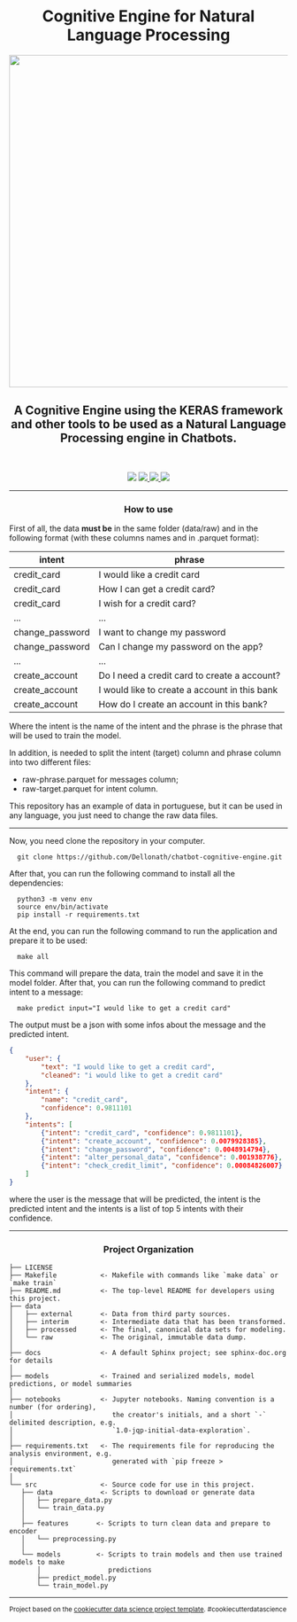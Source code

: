 <h1 align="center">
    Cognitive Engine for Natural Language Processing
</h1>

<p align="center">
    <img width=600px src="https://user-images.githubusercontent.com/56659549/171969411-476203ab-d016-4946-a163-ee8b1f6de37d.jpg">
</p>

<h2 align="center">
    A Cognitive Engine using the KERAS framework and other tools to be used as a Natural Language Processing engine in Chatbots.
</h2>

<br>

<p align="center">
  <img src="https://img.shields.io/badge/progress-100%25-important.svg?color=greeb&style=for-the-badge">
  <a href="https://github.com/Dellonath/SKADI/blob/main/LICENSE">
    <img src="https://img.shields.io/apm/l/vim-mode?color=greeb&style=for-the-badge">
  </a>
  <a href="https://github.com/Dellonath/chatbot-cognitive-engine/stargazers">
    <img src="https://img.shields.io/github/stars/Dellonath/chatbot-cognitive-engine?color=greeb&style=for-the-badge">
  </a> 
  <a href="https://github.com/Dellonath/chatbot-cognitive-engine/network/members">
    <img src="https://img.shields.io/github/forks/Dellonath/chatbot-cognitive-engine?color=greeb&style=for-the-badge">
  </a>
</p>

__________
 
<h3 align="center">
    How to use
</h3>

First of all, the data <b>must be</b> in the same folder (data/raw) and in the following format (with these columns names and in .parquet format):

| intent  | phrase |
| ------------- | ------------- |
| credit_card  | I would like a credit card  |
| credit_card  | How I can get a credit card?  |
| credit_card  | I wish for a credit card?  |
| ...  | ...  |
| change_password  | I want to change my password  |
| change_password  | Can I change my password on the app?  |
| ...  | ...  |
| create_account  | Do I need a credit card to create a account? |
| create_account  | I would like to create a account in this bank |
| create_account  | How do I create an account in this bank? |

Where the intent is the name of the intent and the phrase is the phrase that will be used to train the model. 

In addition, is needed to split the intent (target) column and phrase column into two different files:
*  raw-phrase.parquet for messages column;
*  raw-target.parquet for intent column.

This repository has an example of data in portuguese, but it can be used in any language, you just need to change the raw data files.
_____________

Now, you need clone the repository in your computer.

```terminal
  git clone https://github.com/Dellonath/chatbot-cognitive-engine.git
```

After that, you can run the following command to install all the dependencies:
  
```terminal
  python3 -m venv env 
  source env/bin/activate
  pip install -r requirements.txt
```

At the end, you can run the following command to run the application and prepare it to be used:
```terminal
  make all
```

This command will prepare the data, train the model and save it in the model folder. After that, you can run the following command to predict intent to a message:

```terminal
  make predict input="I would like to get a credit card"
```

The output must be a json with some infos about the message and the predicted intent.
```json
{
    "user": {
        "text": "I would like to get a credit card", 
        "cleaned": "i would like to get a credit card"
    }, 
    "intent": {
        "name": "credit_card", 
        "confidence": 0.9811101
    }, 
    "intents": [
        {"intent": "credit_card", "confidence": 0.9811101}, 
        {"intent": "create_account", "confidence": 0.0079928385}, 
        {"intent": "change_password", "confidence": 0.0048914794}, 
        {"intent": "alter_personal_data", "confidence": 0.001938776}, 
        {"intent": "check_credit_limit", "confidence": 0.00084826007}
    ]
}
```

where the user is the message that will be predicted, the intent is the predicted intent and the intents is a list of top 5 intents with their confidence.
_____________
 
<h3 align="center">
    Project Organization
</h3>

    ├── LICENSE
    ├── Makefile           <- Makefile with commands like `make data` or `make train`
    ├── README.md          <- The top-level README for developers using this project.
    ├── data
    │   ├── external       <- Data from third party sources.
    │   ├── interim        <- Intermediate data that has been transformed.
    │   ├── processed      <- The final, canonical data sets for modeling.
    │   └── raw            <- The original, immutable data dump.
    │
    ├── docs               <- A default Sphinx project; see sphinx-doc.org for details
    │
    ├── models             <- Trained and serialized models, model predictions, or model summaries
    │
    ├── notebooks          <- Jupyter notebooks. Naming convention is a number (for ordering),
    │                         the creator's initials, and a short `-` delimited description, e.g.
    │                         `1.0-jqp-initial-data-exploration`.
    │
    ├── requirements.txt   <- The requirements file for reproducing the analysis environment, e.g.
    │                         generated with `pip freeze > requirements.txt`
    │
    └── src                <- Source code for use in this project.
       ├── data            <- Scripts to download or generate data
       │   ├── prepare_data.py
       │   └── train_data.py
       │
       ├── features       <- Scripts to turn clean data and prepare to encoder
       │   └── preprocessing.py
       │
       └── models         <- Scripts to train models and then use trained models to make
           │                 predictions
           ├── predict_model.py
           └── train_model.py
    


--------

<p><small>Project based on the <a target="_blank" href="https://drivendata.github.io/cookiecutter-data-science/">cookiecutter data science project template</a>. #cookiecutterdatascience</small></p>
